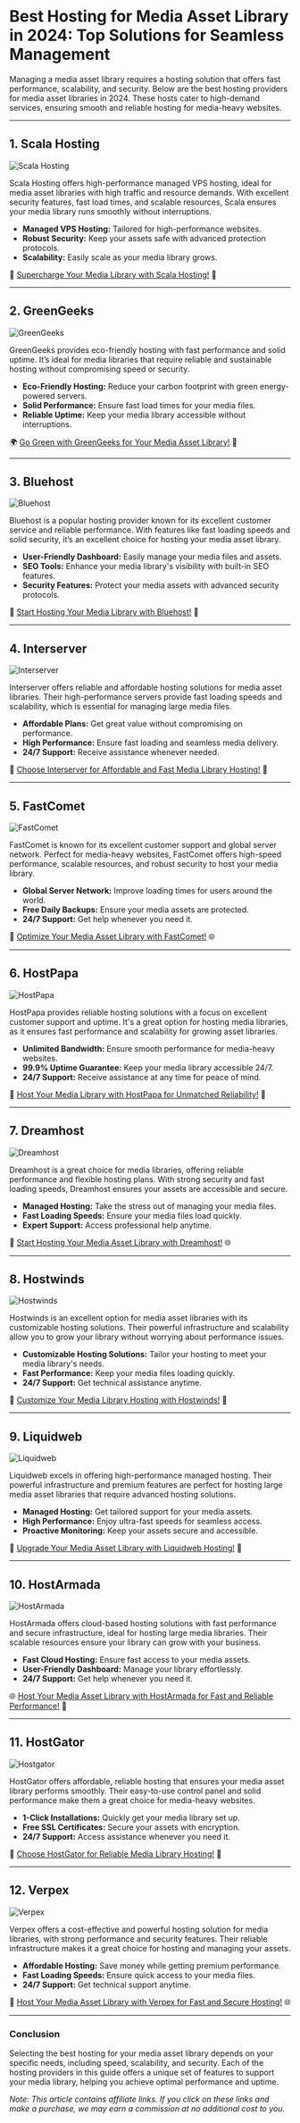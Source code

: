 # Best Hosting for Media Asset Library in 2024: Top Solutions for Seamless Management

Managing a media asset library requires a hosting solution that offers fast performance, scalability, and security. Below are the best hosting providers for media asset libraries in 2024. These hosts cater to high-demand services, ensuring smooth and reliable hosting for media-heavy websites.

---

## 1. Scala Hosting

![Scala Hosting](https://i.imgur.com/uJ5JIK3.png "Scala Web Hosting")

Scala Hosting offers high-performance managed VPS hosting, ideal for media asset libraries with high traffic and resource demands. With excellent security features, fast load times, and scalable resources, Scala ensures your media library runs smoothly without interruptions.

- **Managed VPS Hosting:** Tailored for high-performance websites.
- **Robust Security:** Keep your assets safe with advanced protection protocols.
- **Scalability:** Easily scale as your media library grows.

🚀 [Supercharge Your Media Library with Scala Hosting!](https://snipitx.com/scala-jy) 💼

---

## 2. GreenGeeks

![GreenGeeks](https://i.imgur.com/eEwuntu.jpg "GreenGeeks Hosting")

GreenGeeks provides eco-friendly hosting with fast performance and solid uptime. It’s ideal for media libraries that require reliable and sustainable hosting without compromising speed or security.

- **Eco-Friendly Hosting:** Reduce your carbon footprint with green energy-powered servers.
- **Solid Performance:** Ensure fast load times for your media files.
- **Reliable Uptime:** Keep your media library accessible without interruptions.

🌍 [Go Green with GreenGeeks for Your Media Asset Library!](https://snipitx.com/greengeeks-jy) 🌿

---

## 3. Bluehost

![Bluehost](https://i.imgur.com/PasFF9E.jpeg "Bluehost Hosting")

Bluehost is a popular hosting provider known for its excellent customer service and reliable performance. With features like fast loading speeds and solid security, it’s an excellent choice for hosting your media asset library.

- **User-Friendly Dashboard:** Easily manage your media files and assets.
- **SEO Tools:** Enhance your media library's visibility with built-in SEO features.
- **Security Features:** Protect your media assets with advanced security protocols.

🚀 [Start Hosting Your Media Library with Bluehost!](https://snipitx.com/bluehost-jy) 💼

---

## 4. Interserver

![Interserver](https://i.imgur.com/OM5dOEW.jpeg "Interserver Hosting")

Interserver offers reliable and affordable hosting solutions for media asset libraries. Their high-performance servers provide fast loading speeds and scalability, which is essential for managing large media files.

- **Affordable Plans:** Get great value without compromising on performance.
- **High Performance:** Ensure fast loading and seamless media delivery.
- **24/7 Support:** Receive assistance whenever needed.

💸 [Choose Interserver for Affordable and Fast Media Library Hosting!](https://snipitx.com/interserver-jy) 🚀

---

## 5. FastComet

![FastComet](https://i.imgur.com/7qgXuWp.png "FastComet Hosting")

FastComet is known for its excellent customer support and global server network. Perfect for media-heavy websites, FastComet offers high-speed performance, scalable resources, and robust security to host your media library.

- **Global Server Network:** Improve loading times for users around the world.
- **Free Daily Backups:** Ensure your media assets are protected.
- **24/7 Support:** Get help whenever you need it.

🚀 [Optimize Your Media Asset Library with FastComet!](https://snipitx.com/fastcomet-jy) 🌐

---

## 6. HostPapa

![HostPapa](https://i.imgur.com/ouDTkvl.jpeg "HostPapa Hosting")

HostPapa provides reliable hosting solutions with a focus on excellent customer support and uptime. It's a great option for hosting media libraries, as it ensures fast performance and scalability for growing asset libraries.

- **Unlimited Bandwidth:** Ensure smooth performance for media-heavy websites.
- **99.9% Uptime Guarantee:** Keep your media library accessible 24/7.
- **24/7 Support:** Receive assistance at any time for peace of mind.

🌟 [Host Your Media Library with HostPapa for Unmatched Reliability!](https://snipitx.com/hostpapa-jy) 🚀

---

## 7. Dreamhost

![Dreamhost](https://i.imgur.com/rXIg8ip.jpeg "Dreamhost Hosting")

Dreamhost is a great choice for media libraries, offering reliable performance and flexible hosting plans. With strong security and fast loading speeds, Dreamhost ensures your assets are accessible and secure.

- **Managed Hosting:** Take the stress out of managing your media files.
- **Fast Loading Speeds:** Ensure your media files load quickly.
- **Expert Support:** Access professional help anytime.

🚀 [Start Hosting Your Media Asset Library with Dreamhost!](https://snipitx.com/dreamhost-jy) 🌐

---

## 8. Hostwinds

![Hostwinds](https://i.imgur.com/53aSNXx.jpeg "Hostwinds Hosting")

Hostwinds is an excellent option for media asset libraries with its customizable hosting solutions. Their powerful infrastructure and scalability allow you to grow your library without worrying about performance issues.

- **Customizable Hosting Solutions:** Tailor your hosting to meet your media library's needs.
- **Fast Performance:** Keep your media files loading quickly.
- **24/7 Support:** Get technical assistance anytime.

🌟 [Customize Your Media Library Hosting with Hostwinds!](https://snipitx.com/hostwinds-jy) 🚀

---

## 9. Liquidweb

![Liquidweb](https://i.imgur.com/4IvT9SC.jpeg "Liquidweb Hosting")

Liquidweb excels in offering high-performance managed hosting. Their powerful infrastructure and premium features are perfect for hosting large media asset libraries that require advanced hosting solutions.

- **Managed Hosting:** Get tailored support for your media assets.
- **High Performance:** Enjoy ultra-fast speeds for seamless access.
- **Proactive Monitoring:** Keep your assets secure and accessible.

💼 [Upgrade Your Media Asset Library with Liquidweb Hosting!](https://snipitx.com/liquidweb-jy) 🚀

---

## 10. HostArmada

![HostArmada](https://i.imgur.com/KFbdf3o.jpeg "HostArmada Hosting")

HostArmada offers cloud-based hosting solutions with fast performance and secure infrastructure, ideal for hosting large media libraries. Their scalable resources ensure your library can grow with your business.

- **Fast Cloud Hosting:** Ensure fast access to your media assets.
- **User-Friendly Dashboard:** Manage your library effortlessly.
- **24/7 Support:** Get help whenever you need it.

🌐 [Host Your Media Asset Library with HostArmada for Fast and Reliable Performance!](https://snipitx.com/hostarmada-jy) 🚀

---

## 11. HostGator

![Hostgator](https://i.imgur.com/BcVkH57.jpeg "Hostgator Hosting")

HostGator offers affordable, reliable hosting that ensures your media asset library performs smoothly. Their easy-to-use control panel and solid performance make them a great choice for media-heavy websites.

- **1-Click Installations:** Quickly get your media library set up.
- **Free SSL Certificates:** Secure your assets with encryption.
- **24/7 Support:** Access assistance whenever you need it.

💼 [Choose HostGator for Reliable Media Library Hosting!](https://snipitx.com/hostgator-jy) 🚀

---

## 12. Verpex

![Verpex](https://i.imgur.com/6x5LhiS.jpeg "Verpex Hosting")

Verpex offers a cost-effective and powerful hosting solution for media libraries, with strong performance and security features. Their reliable infrastructure makes it a great choice for hosting and managing your assets.

- **Affordable Hosting:** Save money while getting premium performance.
- **Fast Loading Speeds:** Ensure quick access to your media files.
- **24/7 Support:** Get technical support anytime.

🚀 [Host Your Media Asset Library with Verpex for Fast and Secure Hosting!](https://snipitx.com/verpex-jy) 🌐

---

### Conclusion

Selecting the best hosting for your media asset library depends on your specific needs, including speed, scalability, and security. Each of the hosting providers in this guide offers a unique set of features to support your media library, helping you achieve optimal performance and uptime.

*Note: This article contains affiliate links. If you click on these links and make a purchase, we may earn a commission at no additional cost to you.*
